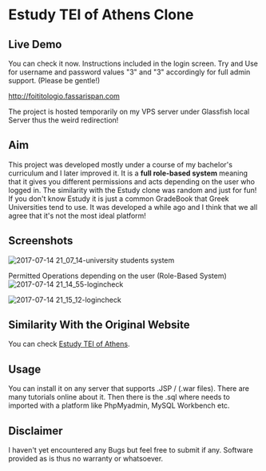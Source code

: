 # Estudy TEI of Athens Clone

## Live Demo

You can check it now. Instructions included in the login screen. 
Try and Use for username and password values "3" and "3" accordingly for full admin support. (Please be gentle!)

http://foititologio.fassarispan.com

The project is hosted temporarily on my VPS server under Glassfish local Server thus the weird redirection!

## Aim

This project was developed mostly under a course of my bachelor's curriculum and I later improved it.
It is a **full role-based system** meaning that it gives you different permissions and acts depending on the user who logged in.
The similarity with the Estudy clone was random and just for fun! If you don't know Estudy it is just a common GradeBook that Greek Universities tend to use. It was developed a while ago and I think that we all agree that it's not the most ideal platform!

## Screenshots


![2017-07-14 21_07_14-university students system](https://user-images.githubusercontent.com/16108478/28224898-72bdb74c-68d9-11e7-8ac8-c636e5e060b1.png)

Permitted Operations depending on the user (Role-Based System)
![2017-07-14 21_14_55-logincheck](https://user-images.githubusercontent.com/16108478/28224932-8da91c18-68d9-11e7-8561-b9c709ccf0ab.png)


![2017-07-14 21_15_12-logincheck](https://user-images.githubusercontent.com/16108478/28224933-8dacea82-68d9-11e7-81ef-4daff7f282af.png)


## Similarity With the Original Website

You can check [Estudy TEI of Athens](estudy.teiath.gr/unistudent/).

## Usage

You can install it on any server that supports .JSP / (.war files). There are many tutorials online about it. Then there is the .sql where needs to imported with a platform like PhpMyadmin, MySQL Workbench etc. 

## Disclaimer

I haven't yet encountered any Bugs but feel free to submit if any. Software provided as is thus no warranty or whatsoever.
